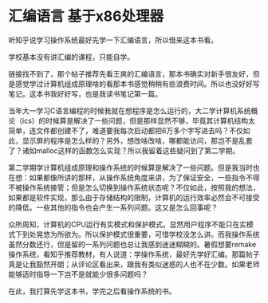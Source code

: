 # 汇编语言 基于x86处理器

听知乎说学习操作系统最好先学一下汇编语言，所以借来这本书看。

学校基本没有讲汇编的课程，只能自学。

链接找不到了，那个帖子推荐先看王爽的汇编语言，那本书确实对新手很友好，但是感觉学过计算机组成原理啥的看那本书感觉稍稍有些浪费时间。所以也没好好写笔记。这本书我好好写，也是我读书笔记第一篇。

当年大一学习C语言编程的时候我就在想程序是怎么运行的，大二学计算机系统概论（ics）的时候算是解决了一些问题，但是那样显然不够，毕竟其计算机结构太简单，连文件都创建不了，难道要我每次启动都把6万多个字写进去吗？不仅如此，显示屏的程序是怎么样的？另外，想改啥改啥，哪都能访问，那岂不是乱套了？诸如malloc这样的函数怎么实现？所以我留着这些疑问到了第二学期。

第二学期学计算机组成原理和操作系统的时候算是解决了一些问题。但是我当时也在想：如果都像所讲的那样，从操作系统角度来讲，为了保证安全，一些指令不得不被操作系统接管；但是怎么切换到操作系统状态呢？不仅如此，按照我的想法，如果都是软件实现，那么由于存储结构的限制，计算机的运行效率必然会不可接受的降低。一些其他的指令也会产生一系列问题。这又是怎么回事呢？

众所周知，计算机的CPU运行有实模式和保护模式。显然用户程序不能只在实模式下到处晃悠为所欲为。所以保护模式很重要，可惜学校没怎么讲。而我操作系统虽然分数还行，但是留的一系列问题也总让我感到迷迷糊糊的。暑假想要remake操作系统，看知乎推荐教材，有人说道：学操作系统，最好先学好汇编。那篇帖子真是让我豁然开朗；从评论区看出来，跟我有类似迷惑的人也不在少数。如果老师能够适时指导一下岂不是就能少很多问题吗？

在此，我打算先学这本书，学完之后看操作系统的书。
